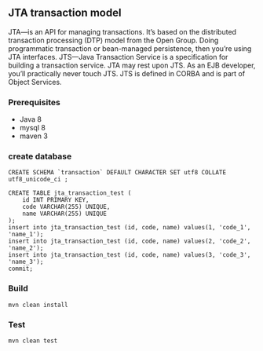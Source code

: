 ## JTA transaction model
JTA—is an API for managing transactions. It’s based on the distributed transaction processing (DTP) model from the Open Group. Doing programmatic transaction or bean-managed persistence, then you’re using JTA interfaces.
JTS—Java Transaction Service is a specification for building a transaction service. JTA may rest upon JTS. As an EJB developer, you’ll practically never touch JTS. JTS is defined in CORBA and is part of Object Services.


### Prerequisites
- Java 8
- mysql 8
- maven 3

### create database
    CREATE SCHEMA `transaction` DEFAULT CHARACTER SET utf8 COLLATE utf8_unicode_ci ;
    
    CREATE TABLE jta_transaction_test (
        id INT PRIMARY KEY,
        code VARCHAR(255) UNIQUE,
        name VARCHAR(255) UNIQUE
    );
    insert into jta_transaction_test (id, code, name) values(1, 'code_1', 'name_1');
    insert into jta_transaction_test (id, code, name) values(2, 'code_2', 'name_2');
    insert into jta_transaction_test (id, code, name) values(3, 'code_3', 'name_3');
    commit;

### Build
`mvn clean install`

### Test
`mvn clean test`
